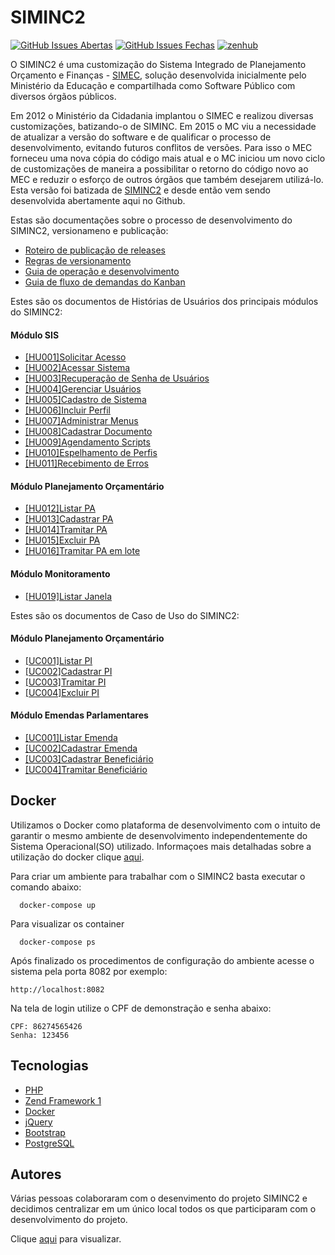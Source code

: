 # SIMINC2

[![GitHub Issues Abertas](https://img.shields.io/github/issues/culturagovbr/siminc2.svg?maxAge=2592000)]() 
[![GitHub Issues Fechas](https://img.shields.io/github/issues-closed-raw/culturagovbr/siminc2.svg?maxAge=2592000)]()
<a href="https://app.zenhub.com/workspace/o/culturagovbr/siminc2/boards" target="_blank">
    <img src="https://img.shields.io/badge/Managed_with-ZenHub-5e60ba.svg" alt="zenhub">
</a>

O SIMINC2 é uma customização do Sistema Integrado de Planejamento Orçamento e Finanças - [SIMEC](https://softwarepublico.gov.br/social/simec/), solução desenvolvida inicialmente pelo Ministério da Educação e compartilhada como Software Público com diversos órgãos públicos.

Em 2012 o Ministério da Cidadania implantou o SIMEC e realizou diversas customizações, batizando-o de SIMINC. Em 2015 o MC viu a necessidade de atualizar a versão do software e de qualificar o processo de desenvolvimento, evitando futuros conflitos de versões. Para isso o MEC forneceu uma nova cópia do código mais atual e o MC iniciou um novo ciclo de customizações de maneira a possibilitar o retorno do código novo ao MEC e reduzir o esforço de outros órgãos que também desejarem utilizá-lo. Esta versão foi batizada de [SIMINC2](http://siminc2.cultura.gov.br/) e desde então vem sendo desenvolvida abertamente aqui no Github.

Estas são documentações sobre o processo de desenvolvimento do SIMINC2, versionameno e publicação:

* [Roteiro de publicação de releases](docs/Roteiro_de_publicacao_de_releases.md)
* [Regras de versionamento](docs/Regras_versionamento.md)
* [Guia de operação e desenvolvimento](docs/Guia_de_operacao-desenvolvimento.md)
* [Guia de fluxo de demandas do Kanban](docs/Fluxo_Kanban.md)

Estes são os documentos de Histórias de Usuários dos principais módulos do SIMINC2:
#### Módulo SIS
* [[HU001]Solicitar Acesso](https://drive.google.com/file/d/1aKV2XY5jOnirdWT-2066fEecS6jNvZfw/view?usp=sharing)
* [[HU002]Acessar Sistema](https://drive.google.com/file/d/1f0ed_Ttl-v1LLmrehS9oNzD5xDLNszZq/view?usp=sharing)
* [[HU003]Recuperação de Senha de Usuários](https://drive.google.com/file/d/12BdkWuMRouK6ZHGBXee2p5llyI0m3H10/view?usp=sharing)
* [[HU004]Gerenciar Usuários](https://drive.google.com/file/d/1lT8pyXrWNvXdvtLOvJ8cvdZ1GLsVkUYe/view?usp=sharing)
* [[HU005]Cadastro de Sistema](https://drive.google.com/file/d/1919q-qTDcBjKVb0yU1RcVIGzLTCgHFvW/view?usp=sharing)
* [[HU006]Incluir Perfil](https://drive.google.com/file/d/1-v7CElTa9fvlMoI5MmIlQxFSi6HKaK_Z/view?usp=sharing)
* [[HU007]Administrar Menus](https://drive.google.com/file/d/1MHqiQxFYTdbUkGIoZATMvavSO0JQlvjD/view?usp=sharing)
* [[HU008]Cadastrar Documento](https://drive.google.com/file/d/1RkI_HpoMlAgVEFu_Wp-CakkOAzjLQN86/view?usp=sharing)
* [[HU009]Agendamento Scripts](https://drive.google.com/file/d/1ae8ksOnLEwyJoaHe5X-wz2espSYsIENI/view?usp=sharing)
* [[HU010]Espelhamento de Perfis](https://drive.google.com/file/d/1P8p2ThansBtx2sJUGFiC2wxeRQ1ibRTj/view?usp=sharing)
* [[HU011]Recebimento de Erros](https://drive.google.com/file/d/1jGYGF0MRF2EH6vecS09O7WTrKJYxQaQw/view?usp=sharing)

#### Módulo Planejamento Orçamentário
* [[HU012]Listar PA](https://drive.google.com/file/d/1N-BhiuS_h_k_vYfXtL4323ag2ZdRT1Gy/view?usp=sharing)
* [[HU013]Cadastrar PA](https://drive.google.com/file/d/100wMuu4qtMgwmX-pJWui8b04t3xZTxIc/view?usp=sharing)
* [[HU014]Tramitar PA](https://drive.google.com/file/d/1x7E5FC8VipGMkfg0tizZTbgoRGjU2-8P/view?usp=sharing)
* [[HU015]Excluir PA](https://drive.google.com/file/d/1iOjASFFF19eQHDvlvl9Fh8pPM3KgGKDA/view?usp=sharing)
* [[HU016]Tramitar PA em lote](https://drive.google.com/file/d/1g3qJ3fqWZTLWbntSb5qWX7M4N2gKynak/view?usp=sharing)

#### Módulo Monitoramento
* [[HU019]Listar Janela](https://drive.google.com/file/d/1gPVVXJbtxw4KyjitfqZQZXBj35MPng-I/view?usp=sharing)

Estes são os documentos de Caso de Uso do SIMINC2:
#### Módulo Planejamento Orçamentário
* [[UC001]Listar PI](https://docs.google.com/document/d/1C__jUY_Sd2e34Q98I_vRXDoljyNQlJBy8myWyE2HWyE/edit?usp=sharing)
* [[UC002]Cadastrar PI](https://docs.google.com/document/d/1Tjv5MKW66fER0rpa6S28d94PDYkJCffmr7CB26uW3us/edit?usp=sharing)
* [[UC003]Tramitar PI](https://docs.google.com/document/d/1R3NiUYxq_WB6mOB7UGw73nzgG1FMUzve0JI5rGv4_1Q/edit?usp=sharing)
* [[UC004]Excluir PI](https://docs.google.com/document/d/14xLg2ZQDtsSzeSmM-S9e7BJoF09PDam_hB5Eo4hRzeM/edit?usp=sharing)

#### Módulo Emendas Parlamentares
* [[UC001]Listar Emenda](https://docs.google.com/document/d/1YYDxSPJ-QHQ_Iibv_n0pIqEXzOnzvVm7C0QYGXBHRDQ/edit?usp=sharing)
* [[UC002]Cadastrar Emenda](https://docs.google.com/document/d/1CX6VK1uuI2112cwqQ7L6OK-BMIkiHtgzymbZTRBQ4BQ/edit?usp=sharing)
* [[UC003]Cadastrar Beneficiário](https://docs.google.com/document/d/1ZpcmLDE6sdwCoHg_NUIhSEWUIqs15eHSIw9g8sjQVZ0/edit?usp=sharing)
* [[UC004]Tramitar Beneficiário](https://docs.google.com/document/d/1RZFbgFfyAbz90ksIVT7RNkSQgj7vziR5l2h3m1ULi_I/edit?usp=sharing)

## Docker
Utilizamos o Docker como plataforma de desenvolvimento com o intuito de garantir o mesmo ambiente de desenvolvimento 
independentemente do Sistema Operacional(SO) utilizado. Informaçoes mais detalhadas sobre a utilização do docker clique
[aqui](docs/Guia_utilizacao_docker.md).

Para criar um ambiente para trabalhar com o SIMINC2 basta executar o comando abaixo:
```
  docker-compose up
```

Para visualizar os container
```
  docker-compose ps
```

Após finalizado os procedimentos de configuração do ambiente acesse o sistema pela porta 8082 por exemplo:
```
http://localhost:8082
```
Na tela de login utilize o CPF de demonstração e senha abaixo:
```
CPF: 86274565426
Senha: 123456
```

## Tecnologias
* [PHP](http://php.net/)
* [Zend Framework 1](https://framework.zend.com/manual/1.12/en/learning.quickstart.html) 
* [Docker](https://www.docker.com)
* [jQuery](https://jquery.com/)
* [Bootstrap](https://getbootstrap.com/)
* [PostgreSQL](https://www.postgresql.org/)

## Autores
Várias pessoas colaboraram com o desenvimento do projeto SIMINC2 e decidimos centralizar em um único local todos os que participaram com o desenvolvimento do projeto.
  
Clique [aqui](docs/Autores.md) para visualizar.
